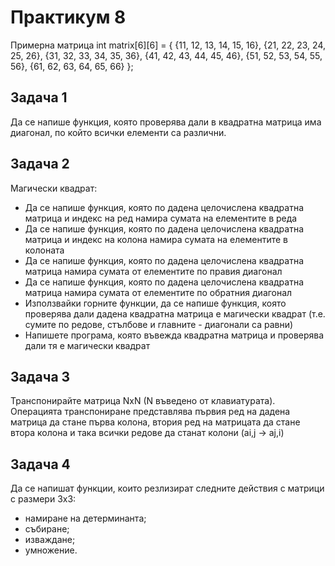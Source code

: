# Практикум 8

Примерна матрица 
  int matrix[6][6] = {
	{11, 12, 13, 14, 15, 16}, 
	{21, 22, 23, 24, 25, 26}, 
	{31, 32, 33, 34, 35, 36}, 
	{41, 42, 43, 44, 45, 46}, 
	{51, 52, 53, 54, 55, 56}, 
	{61, 62, 63, 64, 65, 66}
  };

## Задача 1

Да се напише функция, която проверява дали в квадратна матрица има диагонал, по който всички елементи са различни.

## Задача 2

Магически квадрат:

- Да се напише функция, която по дадена целочислена квадратна матрица и индекс на ред намира сумата на елементите в реда
- Да се напише функция, която по дадена целочислена квадратна матрица и индекс на колона намира сумата на елементите в колоната
- Да се напише функция, която по дадена целочислена квадратна матрица намира сумата от елементите по правия диагонал
- Да се напише функция, която по дадена целочислена квадратна матрица намира сумата от елементите по обратния диагонал
- Използвайки горните функции, да се напише функция, която проверява дали дадена квадратна матрица е магически квадрат (т.е. сумите по редове, стълбове и главните - диагонали са равни)
- Напишете програма, която въвежда квадратна матрица и проверява дали тя е магически квадрат

## Задача 3

Транспонирайте матрица NxN (N въведено от клавиатурата). Операцията транспониране представлява първия ред на дадена матрица да стане първа колона, втория ред на матрицата да стане втора колона и така всички редове да станат колони (ai,j -> aj,i)

## Задача 4

Да се напишат функции, които резлизират следните действия с матрици с размери 3x3:
- намиране на детерминанта;
- събиране;
- изваждане;
- умножение.

